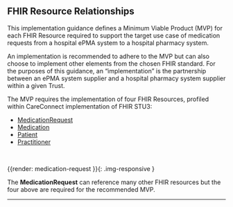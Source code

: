 ## FHIR Resource Relationships

This implementation guidance defines a Minimum Viable Product (MVP) for each FHIR Resource required to support the target use case of medication requests from a hospital ePMA system to a hospital pharmacy system.

An implementation is recommended to adhere to the MVP but can also choose to implement other elements from the chosen FHIR standard. For the purposes of this guidance, an “implementation” is the partnership between an ePMA system supplier and a hospital pharmacy system supplier within a given Trust.

The MVP requires the implementation of four FHIR Resources, profiled within CareConnect implementation of FHIR STU3:

- [MedicationRequest](https://fhir.hl7.org.uk/STU3/StructureDefinition/CareConnect-MedicationRequest-1)
- [Medication](https://fhir.hl7.org.uk/STU3/StructureDefinition/CareConnect-Medication-1)
- [Patient](https://fhir.hl7.org.uk/STU3/StructureDefinition/CareConnect-Patient-1)
- [Practitioner](https://fhir.hl7.org.uk/STU3/StructureDefinition/CareConnect-Practitioner-1)

<br />

{{render: medication-request }}{: .img-responsive }

The **MedicationRequest** can reference many other FHIR resources but the four above are required for the recommended MVP.

---